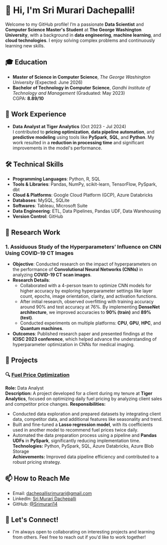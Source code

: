 # 👋 Hi, I'm Sri Murari Dachepalli!

Welcome to my GitHub profile! I’m a passionate **Data Scientist** and **Computer Science Master's Student** at **The George Washington University**, with a background in **data engineering**, **machine learning**, and **cloud technologies**. I enjoy solving complex problems and continuously learning new skills.

## 🎓 Education
- **Master of Science in Computer Science**, *The George Washington University* (Expected: June 2026)  
- **Bachelor of Technology in Computer Science**, *Gandhi Institute of Technology and Management* (Graduated: May 2023)  
  CGPA: **8.89/10**

## 💼 Work Experience
- **Data Analyst at Tiger Analytics** (Oct 2023 - Jul 2024)  
  I contributed to **pricing optimization**, **data pipeline automation**, and **predictive modeling** using tools like **PySpark**, **SQL**, and **Python**. My work resulted in a **reduction in processing time** and significant improvements in the model's performance.

## 🛠️ Technical Skills
- **Programming Languages**: Python, R, SQL
- **Tools & Libraries**: Pandas, NumPy, scikit-learn, TensorFlow, PySpark, dbt
- **Cloud & Platforms**: Google Cloud Platform (GCP), Azure Databricks
- **Databases**: MySQL, SQLite
- **Softwares**: Tableau, Microsoft Suite
- **Data Engineering**: ETL, Data Pipelines, Pandas UDF, Data Warehousing
- **Version Control**: GitHub

## 🔬 Research Work
### **1. Assiduous Study of the Hyperparameters’ Influence on CNN Using COVID-19 CT Images**
   - **Objective**: Conducted research on the impact of hyperparameters on the performance of **Convolutional Neural Networks (CNNs)** in analyzing **COVID-19 CT scan images**.
   - **Research Details**:
     - Collaborated with a 4-person team to optimize CNN models for higher accuracy by exploring hyperparameter settings like layer count, epochs, image orientation, clarity, and activation functions.
     - After initial research, observed overfitting with training accuracy around 90% and test accuracy at 76%. By implementing **DenseNet architecture**, we improved accuracies to **90% (train)** and **89% (test)**.
     - Conducted experiments on multiple platforms: **CPU**, **GPU**, **HPC**, and **Quantum machines**.
   - **Outcomes**: Published research paper and presented findings at the **ICISC 2023 conference**, which helped advance the understanding of hyperparameter optimization in CNNs for medical imaging.

## 🚀 Projects
### 🔍 [Fuel Price Optimization](https://github.com/example/fuel-price-optimization)  
**Role:** Data Analyst  
**Description:** A project developed for a client during my tenure at **Tiger Analytics**, focused on optimizing daily fuel pricing by analyzing client sales and competitor price changes. 
**Responsibilities:**  
- Conducted data exploration and prepared datasets by integrating client data, competitor data, and additional features like seasonality and trend.  
- Built and fine-tuned a **Lasso regression model**, with its coefficients used in another model to recommend fuel prices twice daily.  
- Automated the data preparation process using a pipeline and **Pandas UDFs** in **PySpark**, significantly reducing implementation time.  
**Technologies:** Python, PySpark, SQL, Azure Databricks, Azure Blob Storage  
**Achievements:** Improved data pipeline efficiency and contributed to a robust pricing strategy.

## 📫 How to Reach Me
- Email: [dachepallisrimurari@gmail.com](mailto:dachepallisrimurari@gmail.com)
- LinkedIn: [Sri Murari Dachepalli](https://www.linkedin.com/in/srimurari-dachepalli)
- GitHub: [@Srimurari14](https://github.com/Srimurari14)

## 🤝 Let's Connect!
- I'm always open to collaborating on interesting projects and learning from others. Feel free to reach out if you'd like to work together!
